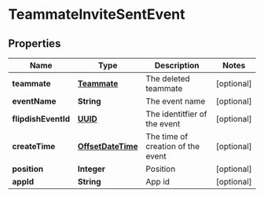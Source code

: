 
# TeammateInviteSentEvent

## Properties
Name | Type | Description | Notes
------------ | ------------- | ------------- | -------------
**teammate** | [**Teammate**](Teammate.md) | The deleted teammate |  [optional]
**eventName** | **String** | The event name |  [optional]
**flipdishEventId** | [**UUID**](UUID.md) | The identitfier of the event |  [optional]
**createTime** | [**OffsetDateTime**](OffsetDateTime.md) | The time of creation of the event |  [optional]
**position** | **Integer** | Position |  [optional]
**appId** | **String** | App id |  [optional]




